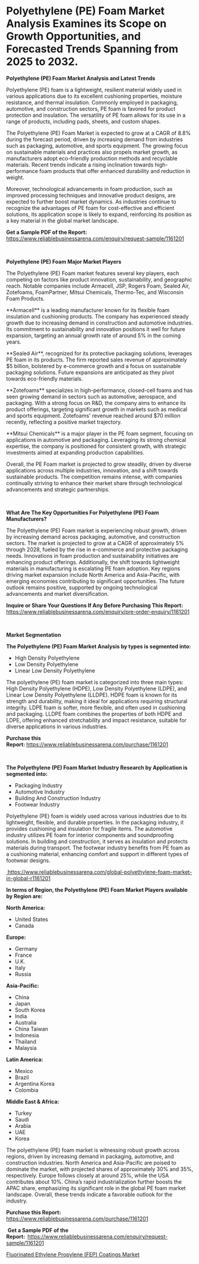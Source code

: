<p><h1>Polyethylene (PE) Foam Market Analysis Examines its Scope on Growth Opportunities, and Forecasted Trends Spanning from 2025 to 2032.</h1></p><p><strong>Polyethylene (PE) Foam Market Analysis and Latest Trends</strong></p>
<p><p>Polyethylene (PE) foam is a lightweight, resilient material widely used in various applications due to its excellent cushioning properties, moisture resistance, and thermal insulation. Commonly employed in packaging, automotive, and construction sectors, PE foam is favored for product protection and insulation. The versatility of PE foam allows for its use in a range of products, including pads, sheets, and custom shapes.</p><p>The Polyethylene (PE) Foam Market is expected to grow at a CAGR of 8.8% during the forecast period, driven by increasing demand from industries such as packaging, automotive, and sports equipment. The growing focus on sustainable materials and practices also propels market growth, as manufacturers adopt eco-friendly production methods and recyclable materials. Recent trends indicate a rising inclination towards high-performance foam products that offer enhanced durability and reduction in weight.</p><p>Moreover, technological advancements in foam production, such as improved processing techniques and innovative product designs, are expected to further boost market dynamics. As industries continue to recognize the advantages of PE foam for cost-effective and efficient solutions, its application scope is likely to expand, reinforcing its position as a key material in the global market landscape.</p></p>
<p><strong>Get a Sample PDF of the Report:&nbsp;</strong> <a href="https://www.reliablebusinessarena.com/enquiry/request-sample/1161201?utm_campaign=1891&utm_medium=2&utm_source=Github&utm_content=ia&utm_term=01022025&utm_id=polyethylene-pe-foam">https://www.reliablebusinessarena.com/enquiry/request-sample/1161201</a></p>
<p>&nbsp;</p>
<p><strong>Polyethylene (PE) Foam Major Market Players</strong></p>
<p><p>The Polyethylene (PE) Foam market features several key players, each competing on factors like product innovation, sustainability, and geographic reach. Notable companies include Armacell, JSP, Rogers Foam, Sealed Air, Zotefoams, FoamPartner, Mitsui Chemicals, Thermo-Tec, and Wisconsin Foam Products.</p><p>**Armacell** is a leading manufacturer known for its flexible foam insulation and cushioning products. The company has experienced steady growth due to increasing demand in construction and automotive industries. Its commitment to sustainability and innovation positions it well for future expansion, targeting an annual growth rate of around 5% in the coming years.</p><p>**Sealed Air**, recognized for its protective packaging solutions, leverages PE foam in its products. The firm reported sales revenue of approximately $5 billion, bolstered by e-commerce growth and a focus on sustainable packaging solutions. Future expansions are anticipated as they pivot towards eco-friendly materials.</p><p>**Zotefoams** specializes in high-performance, closed-cell foams and has seen growing demand in sectors such as automotive, aerospace, and packaging. With a strong focus on R&D, the company aims to enhance its product offerings, targeting significant growth in markets such as medical and sports equipment. Zotefoams' revenue reached around $70 million recently, reflecting a positive market trajectory.</p><p>**Mitsui Chemicals** is a major player in the PE foam segment, focusing on applications in automotive and packaging. Leveraging its strong chemical expertise, the company is positioned for consistent growth, with strategic investments aimed at expanding production capabilities.</p><p>Overall, the PE Foam market is projected to grow steadily, driven by diverse applications across multiple industries, innovation, and a shift towards sustainable products. The competition remains intense, with companies continually striving to enhance their market share through technological advancements and strategic partnerships.</p></p>
<p>&nbsp;</p>
<p><strong>What Are The Key Opportunities For Polyethylene (PE) Foam Manufacturers?</strong></p>
<p><p>The Polyethylene (PE) Foam market is experiencing robust growth, driven by increasing demand across packaging, automotive, and construction sectors. The market is projected to grow at a CAGR of approximately 5% through 2028, fueled by the rise in e-commerce and protective packaging needs. Innovations in foam production and sustainability initiatives are enhancing product offerings. Additionally, the shift towards lightweight materials in manufacturing is escalating PE foam adoption. Key regions driving market expansion include North America and Asia-Pacific, with emerging economies contributing to significant opportunities. The future outlook remains positive, supported by ongoing technological advancements and market diversification.</p></p>
<p><strong>Inquire or Share Your Questions If Any Before Purchasing This Report:</strong> <a href="https://www.reliablebusinessarena.com/enquiry/pre-order-enquiry/1161201?utm_campaign=1891&utm_medium=2&utm_source=Github&utm_content=ia&utm_term=01022025&utm_id=polyethylene-pe-foam">https://www.reliablebusinessarena.com/enquiry/pre-order-enquiry/1161201</a></p>
<p>&nbsp;</p>
<p><strong>Market Segmentation</strong></p>
<p><strong>The Polyethylene (PE) Foam Market Analysis by types is segmented into:</strong></p>
<p><ul><li>High Density Polyethylene</li><li>Low Density Polyethylene</li><li>Linear Low Density Polyethylene</li></ul></p>
<p><p>The polyethylene (PE) foam market is categorized into three main types: High Density Polyethylene (HDPE), Low Density Polyethylene (LDPE), and Linear Low Density Polyethylene (LLDPE). HDPE foam is known for its strength and durability, making it ideal for applications requiring structural integrity. LDPE foam is softer, more flexible, and often used in cushioning and packaging. LLDPE foam combines the properties of both HDPE and LDPE, offering enhanced stretchability and impact resistance, suitable for diverse applications in various industries.</p></p>
<p><strong>Purchase this Report:&nbsp;</strong><a href="https://www.reliablebusinessarena.com/purchase/1161201?utm_campaign=1891&utm_medium=2&utm_source=Github&utm_content=ia&utm_term=01022025&utm_id=polyethylene-pe-foam">https://www.reliablebusinessarena.com/purchase/1161201</a></p>
<p>&nbsp;</p>
<p><strong>The Polyethylene (PE) Foam Market Industry Research by Application is segmented into:</strong></p>
<p><ul><li>Packaging Industry</li><li>Automotive Industry</li><li>Building And Construction Industry</li><li>Footwear Industry</li></ul></p>
<p><p>Polyethylene (PE) foam is widely used across various industries due to its lightweight, flexible, and durable properties. In the packaging industry, it provides cushioning and insulation for fragile items. The automotive industry utilizes PE foam for interior components and soundproofing solutions. In building and construction, it serves as insulation and protects materials during transport. The footwear industry benefits from PE foam as a cushioning material, enhancing comfort and support in different types of footwear designs.</p></p>
<p><a href="https://www.reliablebusinessarena.com/global-polyethylene-foam-market-in-global-r1161201?utm_campaign=1891&utm_medium=2&utm_source=Github&utm_content=ia&utm_term=01022025&utm_id=polyethylene-pe-foam">&nbsp;https://www.reliablebusinessarena.com/global-polyethylene-foam-market-in-global-r1161201</a></p>
<p><strong>In terms of Region, the Polyethylene (PE) Foam Market Players available by Region are:</strong></p>
<p>
    <p> <strong> North America: </strong>
        <ul>
            <li>United States</li>
            <li>Canada</li>
        </ul>
        </p> 
    <p> <strong> Europe: </strong>
        <ul>
            <li>Germany</li>
            <li>France</li>
            <li>U.K.</li>
            <li>Italy</li>
            <li>Russia</li>
        </ul>
        </p> 
    <p> <strong> Asia-Pacific: </strong>
        <ul>
            <li>China</li>
            <li>Japan</li>
            <li>South Korea</li>
            <li>India</li>
            <li>Australia</li>
            <li>China Taiwan</li>
            <li>Indonesia</li>
            <li>Thailand</li>
            <li>Malaysia</li>
        </ul>
        </p> 
    <p> <strong> Latin America: </strong>
        <ul>
            <li>Mexico</li>
            <li>Brazil</li>
            <li>Argentina Korea</li>
            <li>Colombia</li>
        </ul>
        </p> 
    <p> <strong> Middle East & Africa: </strong>
        <ul>
            <li>Turkey</li>
            <li>Saudi</li>
            <li>Arabia</li>
            <li>UAE</li>
            <li>Korea</li>
        </ul>
    </p>
    </p>
<p><p>The polyethylene (PE) foam market is witnessing robust growth across regions, driven by increasing demand in packaging, automotive, and construction industries. North America and Asia-Pacific are poised to dominate the market, with projected shares of approximately 30% and 35%, respectively. Europe follows closely at around 25%, while the USA contributes about 10%. China’s rapid industrialization further boosts the APAC share, emphasizing its significant role in the global PE foam market landscape. Overall, these trends indicate a favorable outlook for the industry.</p></p>
<p><strong>Purchase this Report: </strong><a href="https://www.reliablebusinessarena.com/purchase/1161201?utm_campaign=1891&utm_medium=2&utm_source=Github&utm_content=ia&utm_term=01022025&utm_id=polyethylene-pe-foam">https://www.reliablebusinessarena.com/purchase/1161201</a></p>
<p>&nbsp;<strong>Get a Sample PDF of the Report:&nbsp;&nbsp;</strong><a href="https://www.reliablebusinessarena.com/enquiry/request-sample/1161201?utm_campaign=1891&utm_medium=2&utm_source=Github&utm_content=ia&utm_term=01022025&utm_id=polyethylene-pe-foam">https://www.reliablebusinessarena.com/enquiry/request-sample/1161201</a></p>
<p><strong></strong></p>
<p><p><a href="https://github.com/Krish2023na/Market-Research-Report-List-7/blob/main/fluorinated-ethylene-propylene-fep-coatings-market.md?utm_campaign=1891&utm_medium=2&utm_source=Github&utm_content=ia&utm_term=01022025&utm_id=polyethylene-pe-foam">Fluorinated Ethylene Propylene (FEP) Coatings Market</a></p></p>